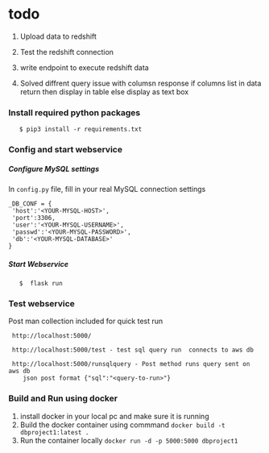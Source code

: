 # todo
1. Upload data to redshift
2. Test the redshift connection 
3. write endpoint to execute redshift data

4. Solved diffrent query issue with columsn response 
if columns list in data return then display in table 
else display as text box
### Install required python packages

```
   $ pip3 install -r requirements.txt
```

### Config and start webservice

##### Configure MySQL settings

In ``config.py`` file, fill in your real MySQL connection settings

```
_DB_CONF = {
 'host':'<YOUR-MYSQL-HOST>',
 'port':3306,
 'user':'<YOUR-MYSQL-USERNAME>',
 'passwd':'<YOUR-MYSQL-PASSWORD>',
 'db':'<YOUR-MYSQL-DATABASE>'
}
```

##### Start Webservice

```
   $  flask run
```

### Test webservice 

Post man collection included for quick test run
```
 http://localhost:5000/
 
 http://localhost:5000/test - test sql query run  connects to aws db 
 
 http://localhost:5000/runsqlquery - Post method runs query sent on aws db
    json post format {"sql":"<query-to-run>"}

```
### Build and Run using docker 
1. install docker in your local pc and make sure it is running 
2. Build the docker container using commmand 
`docker build -t dbproject1:latest .`
3. Run the container locally 
`docker run -d -p 5000:5000 dbproject1`




